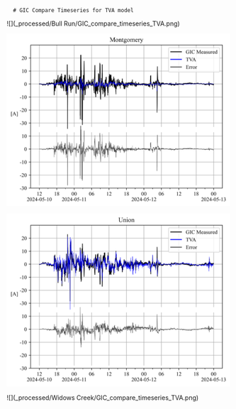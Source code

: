 
      # GIC Compare Timeseries for TVA model
      
![](_processed/Bull Run/GIC_compare_timeseries_TVA.png)

![](_processed/Montgomery/GIC_compare_timeseries_TVA.png)

![](_processed/Union/GIC_compare_timeseries_TVA.png)

![](_processed/Widows Creek/GIC_compare_timeseries_TVA.png)
